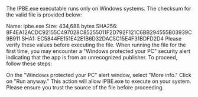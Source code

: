 The IPBE.exe executable runs only on Windows systems. The checksum for the valid file is provided below:

Name: ipbe.exe
Size: 434,688 bytes
SHA256: 8F4EA12ACDC92155C497028C85255011F2D792F121C6BB294555B03939C9B911
SHA1: EC5844FE151E42E1B6D32DAC5C15E4F31BDFD2D4
Please verify these values before executing the file. When running the file for the first time, you may encounter a "Windows protected your PC" security alert indicating that the app is from an unrecognized publisher. To proceed, follow these steps:

On the "Windows protected your PC" alert window, select "More info."
Click on "Run anyway."
This action will allow IPBE.exe to execute on your system. Please ensure you trust the source of the file before proceeding.



